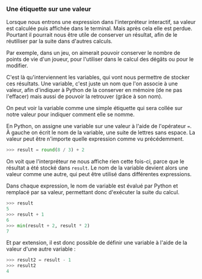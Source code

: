 ### Une étiquette sur une valeur

Lorsque nous entrons une expression dans l'interpréteur interactif, sa valeur est calculée puis affichée dans le terminal.
Mais après cela elle est perdue.
Pourtant il pourrait nous être utile de conserver un résultat, afin de le réutiliser par la suite dans d'autres calculs.

Par exemple, dans un jeu, on aimerait pouvoir conserver le nombre de points de vie d'un joueur, pour l'utiliser dans le calcul des dégâts ou pour le modifier.

C'est là qu'interviennent les variables, qui vont nous permettre de stocker ces résultats.
Une variable, c'est juste un nom que l'on associe à une valeur, afin d'indiquer à Python de la conserver en mémoire (de ne pas l'effacer) mais aussi de pouvoir la retrouver (grâce à son nom).

On peut voir la variable comme une simple étiquette qui sera collée sur notre valeur pour indiquer comment elle se nomme.

En Python, on assigne une variable sur une valeur à l'aide de l'opérateur `=`.
À gauche on écrit le nom de la variable, une suite de lettres sans espace.
La valeur peut être n'importe quelle expression comme vu précédemment.

```python
>>> result = round(8 / 3) + 2
```

On voit que l'interpréteur ne nous affiche rien cette fois-ci, parce que le résultat a été stocké dans `result`.
Le nom de la variable devient alors une valeur comme une autre, qui peut être utilisé dans différentes expressions.

Dans chaque expression, le nom de variable est évalué par Python et remplacé par sa valeur, permettant donc d'exécuter la suite du calcul.

```python
>>> result
5
>>> result + 1
6
>>> min(result + 2, result * 2)
7
```

Et par extension, il est donc possible de définir une variable à l'aide de la valeur d'une autre variable :

```python
>>> result2 = result - 1
>>> result2
4
```
